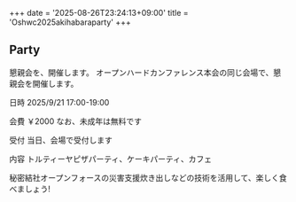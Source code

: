 +++
date = '2025-08-26T23:24:13+09:00'
title = 'Oshwc2025akihabaraparty'
+++

## Party

懇親会を、開催します。
オープンハードカンファレンス本会の同じ会場で、懇親会を開催します。

日時
2025/9/21 17:00-19:00

会費 ￥2000 なお、未成年は無料です

受付  当日、会場で受付します

内容 トルティーヤピザパーティ、ケーキパーティ、カフェ

秘密結社オープンフォースの災害支援炊き出しなどの技術を活用して、楽しく食べましょう!

<!--more-->
